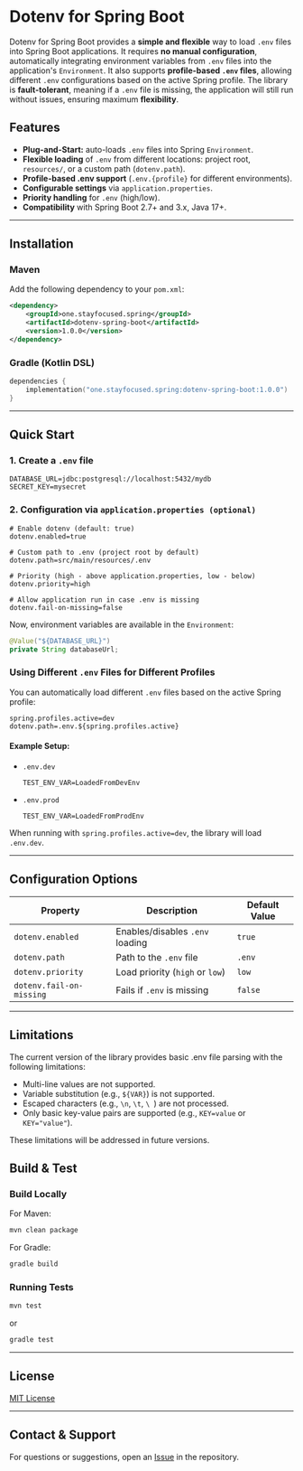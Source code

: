 # Dotenv for Spring Boot

Dotenv for Spring Boot provides a **simple and flexible** way to load `.env` files into Spring Boot applications. It requires **no manual configuration**, automatically integrating environment variables from `.env` files into the application's `Environment`. It also supports **profile-based `.env` files**, allowing different `.env` configurations based on the active Spring profile. The library is **fault-tolerant**, meaning if a `.env` file is missing, the application will still run without issues, ensuring maximum **flexibility**.
## Features

- **Plug-and-Start:** auto-loads `.env` files into Spring `Environment`.
- **Flexible loading** of `.env` from different locations: project root, `resources/`, or a custom path (`dotenv.path`).
- **Profile-based .env support** (`.env.{profile}` for different environments).
- **Configurable settings** via `application.properties`.
- **Priority handling** for `.env` (high/low).
- **Compatibility** with Spring Boot 2.7+ and 3.x, Java 17+.

---

## Installation

### Maven

Add the following dependency to your `pom.xml`:

```xml
<dependency>
    <groupId>one.stayfocused.spring</groupId>
    <artifactId>dotenv-spring-boot</artifactId>
    <version>1.0.0</version>
</dependency>
```

### Gradle (Kotlin DSL)

```kotlin
dependencies {
    implementation("one.stayfocused.spring:dotenv-spring-boot:1.0.0")
}
```

---

## Quick Start

### **1. Create a `.env` file**

```env
DATABASE_URL=jdbc:postgresql://localhost:5432/mydb
SECRET_KEY=mysecret
```

### **2. Configuration via `application.properties (optional)`**

```properties
# Enable dotenv (default: true)
dotenv.enabled=true

# Custom path to .env (project root by default)
dotenv.path=src/main/resources/.env

# Priority (high - above application.properties, low - below)
dotenv.priority=high

# Allow application run in case .env is missing
dotenv.fail-on-missing=false
```

Now, environment variables are available in the `Environment`:

```java
@Value("${DATABASE_URL}")
private String databaseUrl;
```

### Using Different `.env` Files for Different Profiles

You can automatically load different `.env` files based on the active Spring profile:

```properties
spring.profiles.active=dev
dotenv.path=.env.${spring.profiles.active}
```

#### Example Setup:

- `.env.dev`
  ```env
  TEST_ENV_VAR=LoadedFromDevEnv
  ```
- `.env.prod`
  ```env
  TEST_ENV_VAR=LoadedFromProdEnv
  ```

When running with `spring.profiles.active=dev`, the library will load `.env.dev`.

---

## Configuration Options

| Property                 | Description                                       | Default Value |
| ------------------------ | ------------------------------------------------- | ------------- |
| `dotenv.enabled`         | Enables/disables `.env` loading                   | `true`        |
| `dotenv.path`            | Path to the `.env` file                           | `.env`        |
| `dotenv.priority`        | Load priority (`high` or `low`)                   | `low`         |
| `dotenv.fail-on-missing` | Fails if `.env` is missing                        | `false`       |

---

## Limitations
The current version of the library provides basic .env file parsing with the following limitations:
- Multi-line values are not supported.
- Variable substitution (e.g., `${VAR}`) is not supported.
- Escaped characters (e.g., `\n`, `\t`, `\ `) are not processed.
- Only basic key-value pairs are supported (e.g., `KEY=value` or `KEY="value"`).

These limitations will be addressed in future versions.

## Build & Test

### Build Locally

For Maven:

```bash
mvn clean package
```

For Gradle:

```bash
gradle build
```

### Running Tests

```bash
mvn test
```

or

```bash
gradle test
```

---

## License

[MIT License](https://opensource.org/licenses/MIT)

---

## Contact & Support

For questions or suggestions, open an [Issue](https://github.com/stayfocused-one/spring-boot-dotenv/issues) in the repository.

